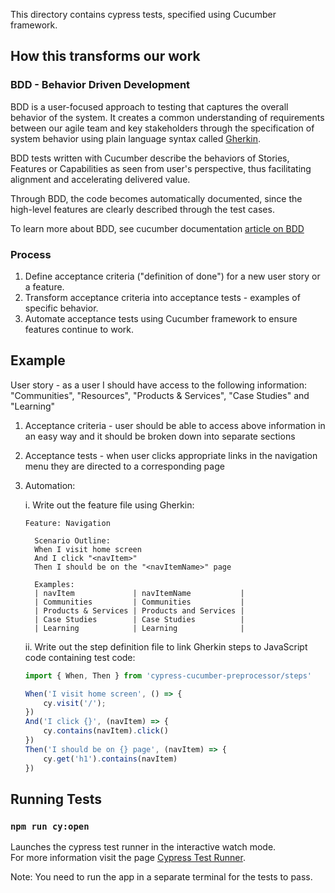 This directory contains cypress tests, specified using Cucumber framework.

## How this transforms our work

### BDD - Behavior Driven Development
BDD is a user-focused approach to testing that captures the overall behavior of the system. It creates a common understanding of requirements between our agile team and key stakeholders through the specification of system behavior using plain language syntax called [Gherkin](https://cucumber.io/docs/gherkin/reference/).

BDD tests written with Cucumber describe the behaviors of Stories, Features or Capabilities as seen from user's perspective, thus facilitating alignment and accelerating delivered value.

Through BDD, the code becomes automatically documented, since the high-level features are clearly described through the test cases.

To learn more about BDD, see cucumber documentation [article on BDD](https://cucumber.io/docs/bdd/)

### Process
1. Define acceptance criteria ("definition of done") for a new user story or a feature.
2. Transform acceptance criteria into acceptance tests - examples of specific behavior.
3. Automate acceptance tests using Cucumber framework to ensure features continue to work.

## Example
User story - as a user I should have access to the following information: "Communities", "Resources", "Products & Services", "Case Studies" and "Learning"

1. Acceptance criteria - user should be able to access above information in an easy way and it should be broken down into separate sections
2. Acceptance tests - when user clicks appropriate links in the navigation menu they are directed to a corresponding page
3. Automation:

    i. Write out the feature file using Gherkin:

    ```
    Feature: Navigation
    
      Scenario Outline:
      When I visit home screen
      And I click "<navItem>"
      Then I should be on the "<navItemName>" page

      Examples:
      | navItem             | navItemName           |
      | Communities         | Communities           |
      | Products & Services | Products and Services |
      | Case Studies        | Case Studies          |
      | Learning            | Learning              |
    ```

    ii. Write out the step definition file to link Gherkin steps to JavaScript code containing test code:

    ``` JavaScript
    import { When, Then } from 'cypress-cucumber-preprocessor/steps'

    When('I visit home screen', () => {
        cy.visit('/');
    })
    And('I click {}', (navItem) => {
        cy.contains(navItem).click()
    })
    Then('I should be on {} page', (navItem) => {
        cy.get('h1').contains(navItem)
    })
    ```

## Running Tests

### `npm run cy:open`

Launches the cypress test runner in the interactive watch mode.<br />
For more information visit the page [Cypress Test Runner](https://docs.cypress.io/guides/core-concepts/test-runner.html#Overview).

Note: You need to run the app in a separate terminal for the tests to pass.